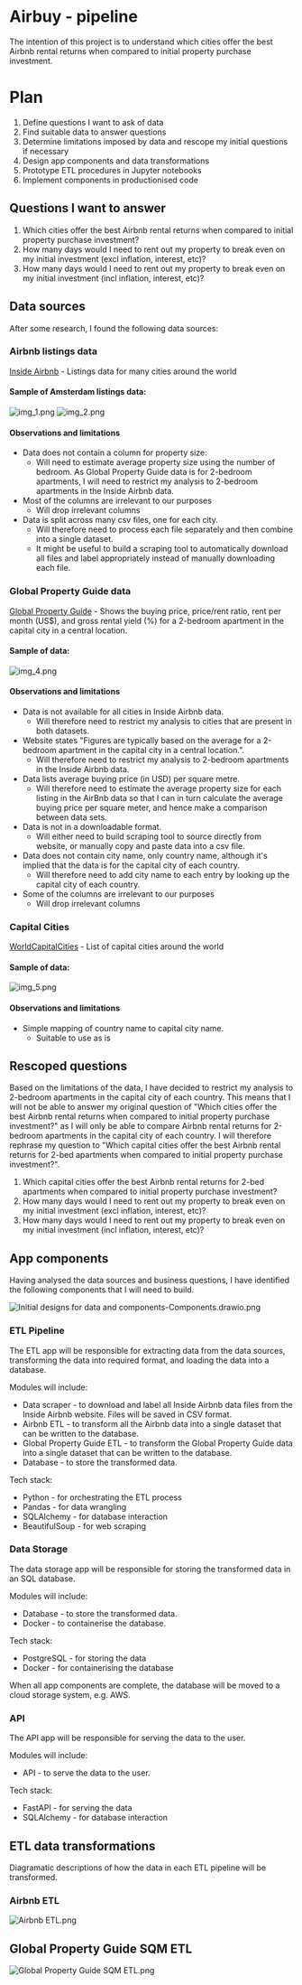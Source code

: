 # Airbuy - pipeline
The intention of this project is to understand which cities offer the best Airbnb rental returns when compared to 
initial property purchase investment.

# Plan
1. Define questions I want to ask of data
2. Find suitable data to answer questions
3. Determine limitations imposed by data and rescope my initial questions if necessary
4. Design app components and data transformations
5. Prototype ETL procedures in Jupyter notebooks
6. Implement components in productionised code

## Questions I want to answer
1. Which cities offer the best Airbnb rental returns when compared to initial property purchase investment?
2. How many days would I need to rent out my property to break even on my initial investment (excl inflation, interest, etc)?
3. How many days would I need to rent out my property to break even on my initial investment (incl inflation, interest, etc)?

## Data sources
After some research, I found the following data sources:
### Airbnb listings data
[Inside Airbnb](http://insideairbnb.com/get-the-data.html) - Listings data for many cities around the world 

#### Sample of Amsterdam listings data:

![img_1.png](attachments/img_1.png)
![img_2.png](attachments/img_2.png)

#### Observations and limitations
* Data does not contain a column for property size:
  * Will need to estimate average property size using the number of bedroom. As Global Property Guide data is for 2-bedroom apartments, I will need to restrict my analysis to 2-bedroom apartments in the Inside Airbnb data.
* Most of the columns are irrelevant to our purposes
  * Will drop irrelevant columns
* Data is split across many csv files, one for each city.
  * Will therefore need to process each file separately and then combine into a single dataset.
  * It might be useful to build a scraping tool to automatically download all files and label appropriately instead of manually downloading each file.
 
### Global Property Guide data
[Global Property Guide](https://www.globalpropertyguide.com/most-expensive-cities) - Shows the buying price, price/rent ratio, rent per month (US$), and gross rental yield (%) for a 2-bedroom apartment in the capital city in a central location.

#### Sample of data:

![img_4.png](attachments/img_4.png)

#### Observations and limitations
* Data is not available for all cities in Inside Airbnb data.
  * Will therefore need to restrict my analysis to cities that are present in both datasets.
* Website states "Figures are typically based on the average for a 2-bedroom apartment in the capital city in a central location.".
  * Will therefore need to restrict my analysis to 2-bedroom apartments in the Inside Airbnb data.
* Data lists average buying price (in USD) per square metre.
  * Will therefore need to estimate the average property size for each listing in the AirBnb data so that I can in turn calculate the average buying price per square meter, and hence make a comparison between data sets.
* Data is not in a downloadable format.
  * Will either need to build scraping tool to source directly from website, or manually copy and paste data into a csv file.
* Data does not contain city name, only country name, although it's implied that the data is for the capital city of each country.
  * Will therefore need to add city name to each entry by looking up the capital city of each country.
* Some of the columns are irrelevant to our purposes
  * Will drop irrelevant columns

### Capital Cities
[WorldCapitalCities](https://population.un.org/wup/Download/Files/WUP2018-F13-Capital_Cities.xls) - List of capital cities around the world

#### Sample of data:
![img_5.png](attachments/img_5.png)

#### Observations and limitations
* Simple mapping of country name to capital city name.
  * Suitable to use as is

## Rescoped questions
Based on the limitations of the data, I have decided to restrict my analysis to 2-bedroom apartments in the capital city 
of each country. This means that I will not be able to answer my original question of "Which cities offer the best 
Airbnb rental returns when compared to initial property purchase investment?" as I will only be able to compare Airbnb 
rental returns for 2-bedroom apartments in the capital city of each country. I will therefore rephrase my question to 
"Which capital cities offer the best Airbnb rental returns for 2-bed apartments when compared to initial property purchase investment?".

1. Which capital cities offer the best Airbnb rental returns for 2-bed apartments when compared to initial property purchase investment?
2. How many days would I need to rent out my property to break even on my initial investment (excl inflation, interest, etc)?
3. How many days would I need to rent out my property to break even on my initial investment (incl inflation, interest, etc)?

## App components
Having analysed the data sources and business questions, I have identified the following components that I will need to build.

![Initial designs for data and components-Components.drawio.png](attachments/component_diagram.png)

### ETL Pipeline
The ETL app will be responsible for extracting data from the data sources, transforming the data into required format, and loading the data into a database.

Modules will include:
* Data scraper - to download and label all Inside Airbnb data files from the Inside Airbnb website. Files will be saved in CSV format.
* Airbnb ETL - to transform all the Airbnb data into a single dataset that can be written to the database.
* Global Property Guide ETL - to transform the Global Property Guide data into a single dataset that can be written to the database.
* Database - to store the transformed data.

Tech stack:
* Python - for orchestrating the ETL process
* Pandas - for data wrangling
* SQLAlchemy - for database interaction
* BeautifulSoup - for web scraping

### Data Storage 
The data storage app will be responsible for storing the transformed data in an SQL database.

Modules will include:
* Database - to store the transformed data.
* Docker - to containerise the database.

Tech stack:
* PostgreSQL - for storing the data
* Docker - for containerising the database 

When all app components are complete, the database will be moved to a cloud storage system, e.g. AWS.

### API
The API app will be responsible for serving the data to the user.

Modules will include:
* API - to serve the data to the user.

Tech stack:
* FastAPI - for serving the data
* SQLAlchemy - for database interaction

## ETL data transformations
Diagramatic descriptions of how the data in each ETL pipeline will be transformed.

### Airbnb ETL
![Airbnb ETL.png](Airbnb_ETL.png)

## Global Property Guide SQM ETL
![Global Property Guide SQM ETL.png](Global_Property_Guide_SQM_ETL.png)